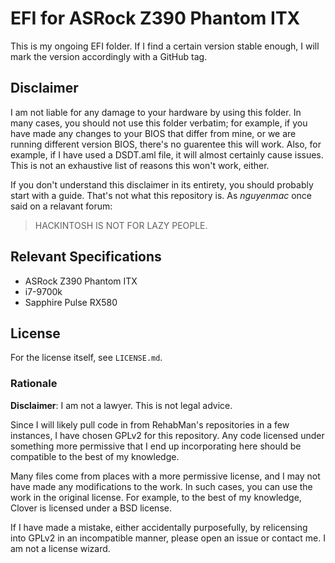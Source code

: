 # EFI for ASRock Z390 Phantom ITX

This is my ongoing EFI folder. If I find a certain version stable enough, I will mark the version accordingly with a GitHub tag.

## Disclaimer

I am not liable for any damage to your hardware by using this folder. In many cases, you should not use this folder verbatim; for example, if you have made any changes to your BIOS that differ from mine, or we are running different version BIOS, there's no guarentee this will work. Also, for example, if I have used a DSDT.aml file, it will almost certainly cause issues. This is not an exhaustive list of reasons this won't work, either.

If you don't understand this disclaimer in its entirety, you should probably start with a guide. That's not what this repository is. As _nguyenmac_ once said on a relavant forum:

> HACKINTOSH IS NOT FOR LAZY PEOPLE.

## Relevant Specifications

- ASRock Z390 Phantom ITX
- i7-9700k
- Sapphire Pulse RX580

## License

For the license itself, see `LICENSE.md`.

### Rationale

**Disclaimer**: I am not a lawyer. This is not legal advice.

Since I will likely pull code in from RehabMan's repositories in a few instances, I have chosen GPLv2 for this repository. Any code licensed under something more permissive that I end up incorporating here should be compatible to the best of my knowledge.

Many files come from places with a more permissive license, and I may not have made any modifications to the work. In such cases, you can use the work in the original license. For example, to the best of my knowledge, Clover is licensed under a BSD license.

If I have made a mistake, either accidentally purposefully, by relicensing into GPLv2 in an incompatible manner, please open an issue or contact me. I am not a license wizard.


